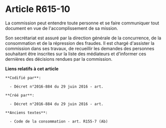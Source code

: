 # Article R615-10

La commission peut entendre toute personne et se faire communiquer tout document en vue de l'accomplissement de sa mission.

Son secrétariat est assuré par la direction générale de la concurrence, de la consommation et de la répression des fraudes.
Il est chargé d'assister la commission dans ses travaux, de recueillir les demandes des personnes souhaitant être inscrites
sur la liste des médiateurs et d'informer ces dernières des décisions rendues par la commission.

**Liens relatifs à cet article**

	**Codifié par**:

	  - Décret n°2016-884 du 29 juin 2016 - art.

	**Créé par**:

	  - Décret n°2016-884 du 29 juin 2016 - art.

	**Anciens textes**:

	  - Code de la consommation - art. R155-7 (Ab)
